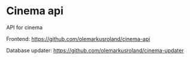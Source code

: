 # Cinema api

API for cinema

Frontend: https://github.com/olemarkusroland/cinema-api

Database updater: https://github.com/olemarkusroland/cinema-updater